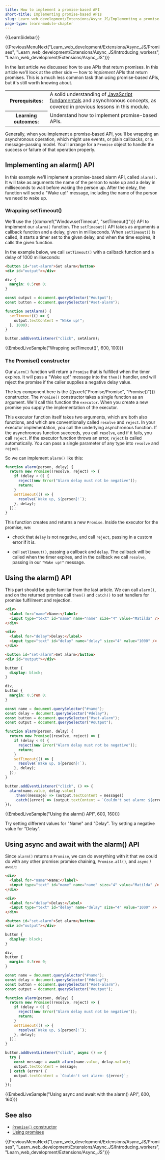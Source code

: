 ```yaml
---
title: How to implement a promise-based API
short-title: Implementing promise-based APIs
slug: Learn_web_development/Extensions/Async_JS/Implementing_a_promise-based_API
page-type: learn-module-chapter
---
```


{{LearnSidebar}}

{{PreviousMenuNext("Learn_web_development/Extensions/Async_JS/Promises", "Learn_web_development/Extensions/Async_JS/Introducing_workers", "Learn_web_development/Extensions/Async_JS")}}

In the last article we discussed how to use APIs that return promises. In this article we'll look at the other side — how to _implement_ APIs that return promises. This is a much less common task than using promise-based APIs, but it's still worth knowing about.

<table>
  <tbody>
    <tr>
      <th scope="row">Prerequisites:</th>
      <td>
         A solid understanding of <a href="/en-US/docs/Learn_web_development/Core/Scripting">JavaScript fundamentals</a> and asynchronous concepts, as covered in previous lessons in this module.
      </td>
    </tr>
    <tr>
      <th scope="row">Learning outcomes:</th>
      <td>Understand how to implement promise-based APIs.</td>
    </tr>
  </tbody>
</table>

Generally, when you implement a promise-based API, you'll be wrapping an asynchronous operation, which might use events, or plain callbacks, or a message-passing model. You'll arrange for a `Promise` object to handle the success or failure of that operation properly.

## Implementing an alarm() API

In this example we'll implement a promise-based alarm API, called `alarm()`. It will take as arguments the name of the person to wake up and a delay in milliseconds to wait before waking the person up. After the delay, the function will send a "Wake up!" message, including the name of the person we need to wake up.

### Wrapping setTimeout()

We'll use the {{domxref("Window.setTimeout", "setTimeout()")}} API to implement our `alarm()` function. The `setTimeout()` API takes as arguments a callback function and a delay, given in milliseconds. When `setTimeout()` is called, it starts a timer set to the given delay, and when the time expires, it calls the given function.

In the example below, we call `setTimeout()` with a callback function and a delay of 1000 milliseconds:

```html
<button id="set-alarm">Set alarm</button>
<div id="output"></div>
```

```css hidden
div {
  margin: 0.5rem 0;
}
```

```js
const output = document.querySelector("#output");
const button = document.querySelector("#set-alarm");

function setAlarm() {
  setTimeout(() => {
    output.textContent = "Wake up!";
  }, 1000);
}

button.addEventListener("click", setAlarm);
```

{{EmbedLiveSample("Wrapping setTimeout()", 600, 100)}}

### The Promise() constructor

Our `alarm()` function will return a `Promise` that is fulfilled when the timer expires. It will pass a "Wake up!" message into the `then()` handler, and will reject the promise if the caller supplies a negative delay value.

The key component here is the {{jsxref("Promise/Promise", "Promise()")}} constructor. The `Promise()` constructor takes a single function as an argument. We'll call this function the `executor`. When you create a new promise you supply the implementation of the executor.

This executor function itself takes two arguments, which are both also functions, and which are conventionally called `resolve` and `reject`. In your executor implementation, you call the underlying asynchronous function. If the asynchronous function succeeds, you call `resolve`, and if it fails, you call `reject`. If the executor function throws an error, `reject` is called automatically. You can pass a single parameter of any type into `resolve` and `reject`.

So we can implement `alarm()` like this:

```js
function alarm(person, delay) {
  return new Promise((resolve, reject) => {
    if (delay < 0) {
      reject(new Error("Alarm delay must not be negative"));
      return;
    }
    setTimeout(() => {
      resolve(`Wake up, ${person}!`);
    }, delay);
  });
}
```

This function creates and returns a new `Promise`. Inside the executor for the promise, we:

- check that `delay` is not negative, and call `reject`, passing in a custom error if it is.

- call `setTimeout()`, passing a callback and `delay`. The callback will be called when the timer expires, and in the callback we call `resolve`, passing in our `"Wake up!"` message.

## Using the alarm() API

This part should be quite familiar from the last article. We can call `alarm()`, and on the returned promise call `then()` and `catch()` to set handlers for promise fulfillment and rejection.

```html hidden
<div>
  <label for="name">Name:</label>
  <input type="text" id="name" name="name" size="4" value="Matilda" />
</div>

<div>
  <label for="delay">Delay:</label>
  <input type="text" id="delay" name="delay" size="4" value="1000" />
</div>

<button id="set-alarm">Set alarm</button>
<div id="output"></div>
```

```css hidden
button {
  display: block;
}

div,
button {
  margin: 0.5rem 0;
}
```

```js
const name = document.querySelector("#name");
const delay = document.querySelector("#delay");
const button = document.querySelector("#set-alarm");
const output = document.querySelector("#output");

function alarm(person, delay) {
  return new Promise((resolve, reject) => {
    if (delay < 0) {
      reject(new Error("Alarm delay must not be negative"));
      return;
    }
    setTimeout(() => {
      resolve(`Wake up, ${person}!`);
    }, delay);
  });
}

button.addEventListener("click", () => {
  alarm(name.value, delay.value)
    .then((message) => (output.textContent = message))
    .catch((error) => (output.textContent = `Couldn't set alarm: ${error}`));
});
```

{{EmbedLiveSample("Using the alarm() API", 600, 160)}}

Try setting different values for "Name" and "Delay". Try setting a negative value for "Delay".

## Using async and await with the alarm() API

Since `alarm()` returns a `Promise`, we can do everything with it that we could do with any other promise: promise chaining, `Promise.all()`, and `async` / `await`:

```html hidden
<div>
  <label for="name">Name:</label>
  <input type="text" id="name" name="name" size="4" value="Matilda" />
</div>

<div>
  <label for="delay">Delay:</label>
  <input type="text" id="delay" name="delay" size="4" value="1000" />
</div>

<button id="set-alarm">Set alarm</button>
<div id="output"></div>
```

```css hidden
button {
  display: block;
}

div,
button {
  margin: 0.5rem 0;
}
```

```js
const name = document.querySelector("#name");
const delay = document.querySelector("#delay");
const button = document.querySelector("#set-alarm");
const output = document.querySelector("#output");

function alarm(person, delay) {
  return new Promise((resolve, reject) => {
    if (delay < 0) {
      reject(new Error("Alarm delay must not be negative"));
      return;
    }
    setTimeout(() => {
      resolve(`Wake up, ${person}!`);
    }, delay);
  });
}

button.addEventListener("click", async () => {
  try {
    const message = await alarm(name.value, delay.value);
    output.textContent = message;
  } catch (error) {
    output.textContent = `Couldn't set alarm: ${error}`;
  }
});
```

{{EmbedLiveSample("Using async and await with the alarm() API", 600, 160)}}

## See also

- [`Promise()` constructor](/en-US/docs/Web/JavaScript/Reference/Global_Objects/Promise/Promise)
- [Using promises](/en-US/docs/Web/JavaScript/Guide/Using_promises)

{{PreviousMenuNext("Learn_web_development/Extensions/Async_JS/Promises", "Learn_web_development/Extensions/Async_JS/Introducing_workers", "Learn_web_development/Extensions/Async_JS")}}
